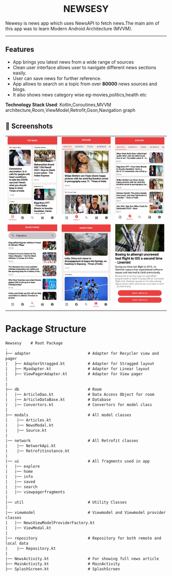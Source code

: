 
 <h1 align="center"> NEWSESY </h1>
 Newesy is news app which uses NewsAPI to fetch news.The main aim of this app was to learn  Modern Android Architecture (MVVM).
<hr>

## Features

<ul>
<li> App brings you latest news from a wide range of sources
<li> Clean user interface allows user to navigate different news sections easily. </li>
<li> User can save news for further reference.</li>
 <li>App allows to search on a topic from over  <strong>80000</strong> news sources and blogs.
<li> It also shows news category wise eg-movies,politics,health etc </li>
</ul>

**Technology Stack Used**: Kotlin,Coroutines,MVVM architecture,Room,ViewModel,Retrofit,Gson,Navigation graph

## 📸 Screenshots

||||
|:----------------------------------------:|:-----------------------------------------:|:-----------------------------------------: |
| ![](image1.jpeg) | ![](image2.jpeg) | ![](image4.jpeg) |
| ![](image3.jpeg) | ![](image5.jpeg) | ![](image6.jpeg) |




# Package Structure

    Newsesy    # Root Package
    .
    ├── adapter                         # Adapter for Recycler view and pager
    |   ├── AdapterStragged.kt          # Adapter for Stragged layout
    |   ├── Myadapter.kt                # Adapter for Linear layout
    │   ├── ViewPagerAdapter.kt         # Adapter for View pager
    │
    |
    ├── db                              # Room
    │   |── ArticleDao.kt               # Data Access Object for room
    |   |── ArticleDataBase.kt          # Database
    |   |── Convertors.kt               # Convertors for model class
    |
    ├── modals                          # All model classes 
    |    |── Articles.kt  
    |    |── NewsModal.kt
    |    |── Source.kt   
    | 
    |── network                         # All Retrofit classes
    |    |── NetworkApi.kt
    |    |── Retrofitinstance.kt
    |    
    |── ui                              # All fragments used in app
    |   |── explore  
    |   |── home 
    |   |── info
    |   |── saved
    |   |── search
    |   |── viewpagerfragments
    |
    │── util                            # Utility Classes 
    │   
    |── viewmodel                       # Viewmodel and Viewmodel provider classes
    |   |── NewsViewModelProviderFactory.kt  
    |   |── ViewModal.kt
    |
    │── repository                      # Repository for both remote and local data
    |    |── Repository.kt
    |
    |── NewsActivity.kt                 # For showing full news article
    ├── MainActivity.kt                 # MainActivity
    ├── SplashScreen.kt                 # SplashScreen
    

